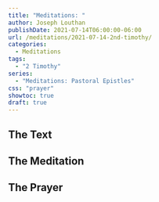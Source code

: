```yaml
---
title: "Meditations: "
author: Joseph Louthan
publishDate: 2021-07-14T06:00:00-06:00
url: /meditations/2021-07-14-2nd-timothy/
categories:
  - Meditations
tags:
  - "2 Timothy"
series:
  - "Meditations: Pastoral Epistles"
css: "prayer"
showtoc: true
draft: true
---
```


## The Text


## The Meditation


## The Prayer

<div style="font-variant: small-caps;">

</div>

```text

```
